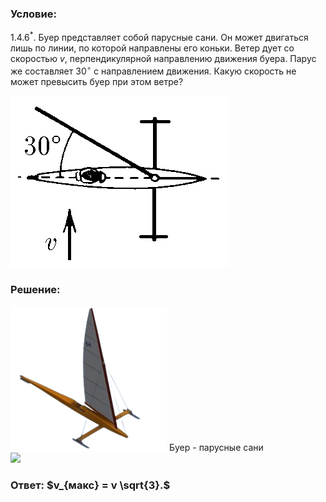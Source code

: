 ###  Условие: 

$1.4.6^*.$ Буер представляет собой парусные сани. Он может двигаться лишь по линии, по которой направлены его коньки. Ветер дует со скоростью $v$, перпендикулярной направлению движения буера. Парус же составляет $30^{\circ}$ с направлением движения. Какую скорость не может превысить буер при этом ветре? 

![ К задаче 1.4.6 |350x274, 31%](../../img/1.4.6/statement.png)

###  Решение: 

![ Буер - парусные сани |250x232, 34%](../../img/1.4.6/buer.png)  Буер - парусные сани    
![](https://www.youtube.com/embed/kt78w9A1fdg) 

###  Ответ: $v_{макс} = v \sqrt{3}.$

  

